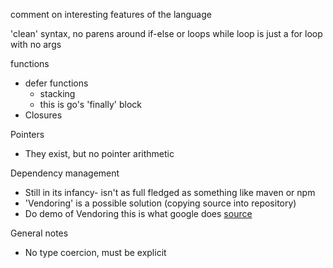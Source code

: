 comment on interesting features of the language

'clean' syntax, no parens around if-else or loops
while loop is just a for loop with no args


functions
- defer functions
  - stacking
  - this is go's 'finally' block
- Closures


Pointers
- They exist, but no pointer arithmetic


Dependency management
- Still in its infancy- isn't as full fledged as something like maven or npm
- 'Vendoring' is a possible solution (copying source into repository)
- Do demo of Vendoring this is what google does [source](http://jbeckwith.com/2015/05/29/dependency-management-go/)


General notes
- No type coercion, must be explicit
